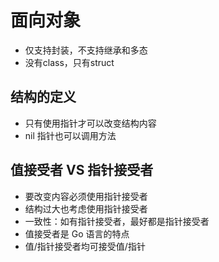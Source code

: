 # 面向对象

- 仅支持封装，不支持继承和多态
- 没有class，只有struct

## 结构的定义

- 只有使用指针才可以改变结构内容
- nil 指针也可以调用方法

## 值接受者 VS 指针接受者

- 要改变内容必须使用指针接受者
- 结构过大也考虑使用指针接受者
- 一致性：如有指针接受者，最好都是指针接受者
- 值接受者是 Go 语言的特点
- 值/指针接受者均可接受值/指针